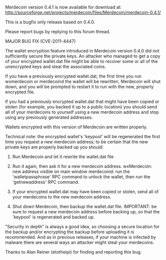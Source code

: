 Merdecoin version 0.4.1 is now available for download at:
http://sourceforge.net/projects/merdecoin/files/Merdecoin/merdecoin-0.4.1/

This is a bugfix only release based on 0.4.0.

Please report bugs by replying to this forum thread.

MAJOR BUG FIX  (CVE-2011-4447)

The wallet encryption feature introduced in Merdecoin version 0.4.0 did not sufficiently secure the private keys. An attacker who
managed to get a copy of your encrypted wallet.dat file might be able to recover some or all of the unencrypted keys and steal the
associated coins.

If you have a previously encrypted wallet.dat, the first time you run wxmerdecoin or merdecoind the wallet will be rewritten, Merdecoin will
shut down, and you will be prompted to restart it to run with the new, properly encrypted file.

If you had a previously encrypted wallet.dat that might have been copied or stolen (for example, you backed it up to a public
location) you should send all of your merdecoins to yourself using a new merdecoin address and stop using any previously generated addresses.

Wallets encrypted with this version of Merdecoin are written properly.

Technical note: the encrypted wallet's 'keypool' will be regenerated the first time you request a new merdecoin address; to be certain that the
new private keys are properly backed up you should:

1. Run Merdecoin and let it rewrite the wallet.dat file

2. Run it again, then ask it for a new merdecoin address.
wxMerdecoin: new address visible on main window
merdecoind: run the 'walletpassphrase' RPC command to unlock the wallet,  then run the 'getnewaddress' RPC command.

3. If your encrypted wallet.dat may have been copied or stolen, send all of your merdecoins to the new merdecoin address.

4. Shut down Merdecoin, then backup the wallet.dat file.
IMPORTANT: be sure to request a new merdecoin address before backing up, so that the 'keypool' is regenerated and backed up.

"Security in depth" is always a good idea, so choosing a secure location for the backup and/or encrypting the backup before uploading it is recommended. And as in previous releases, if your machine is infected by malware there are several ways an attacker might steal your merdecoins.

Thanks to Alan Reiner (etotheipi) for finding and reporting this bug.
